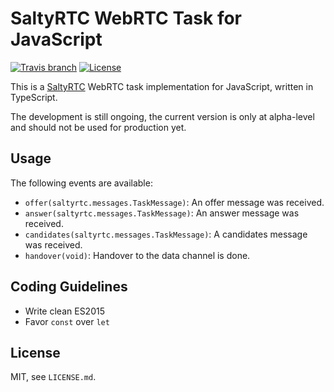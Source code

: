 # SaltyRTC WebRTC Task for JavaScript

[![Travis branch](https://img.shields.io/travis/saltyrtc/saltyrtc-task-webrtc-js/master.svg)](https://travis-ci.org/saltyrtc/saltyrtc-task-webrtc-js)
[![License](https://img.shields.io/badge/license-MIT-blue.svg)](https://github.com/saltyrtc/saltyrtc-task-webrtc-js)

This is a [SaltyRTC](https://github.com/saltyrtc/saltyrtc-meta) WebRTC task implementation
for JavaScript, written in TypeScript.

The development is still ongoing, the current version is only at alpha-level
and should not be used for production yet.

## Usage

The following events are available:

* `offer(saltyrtc.messages.TaskMessage)`: An offer message was received.
* `answer(saltyrtc.messages.TaskMessage)`: An answer message was received.
* `candidates(saltyrtc.messages.TaskMessage)`: A candidates message was received.
* `handover(void)`: Handover to the data channel is done.

## Coding Guidelines

- Write clean ES2015
- Favor `const` over `let`

## License

MIT, see `LICENSE.md`.
